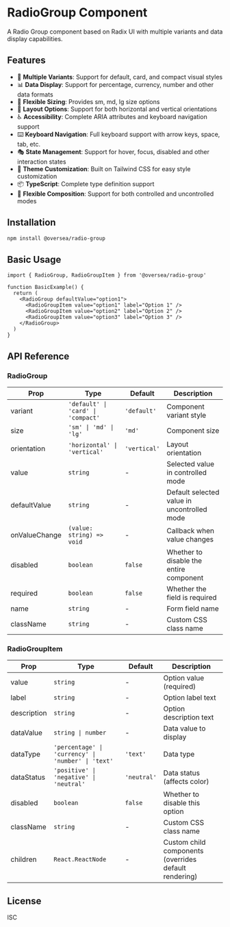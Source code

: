 # RadioGroup Component

A Radio Group component based on Radix UI with multiple variants and data display capabilities.

## Features

- 🎯 **Multiple Variants**: Support for default, card, and compact visual styles
- 📊 **Data Display**: Support for percentage, currency, number and other data formats
- 🎨 **Flexible Sizing**: Provides sm, md, lg size options
- 🔄 **Layout Options**: Support for both horizontal and vertical orientations
- ♿ **Accessibility**: Complete ARIA attributes and keyboard navigation support
- ⌨️ **Keyboard Navigation**: Full keyboard support with arrow keys, space, tab, etc.
- 🎭 **State Management**: Support for hover, focus, disabled and other interaction states
- 🎨 **Theme Customization**: Built on Tailwind CSS for easy style customization
- 📦 **TypeScript**: Complete type definition support
- 🧩 **Flexible Composition**: Support for both controlled and uncontrolled modes

## Installation

```bash
npm install @oversea/radio-group
```

## Basic Usage

```tsx
import { RadioGroup, RadioGroupItem } from '@oversea/radio-group'

function BasicExample() {
  return (
    <RadioGroup defaultValue="option1">
      <RadioGroupItem value="option1" label="Option 1" />
      <RadioGroupItem value="option2" label="Option 2" />
      <RadioGroupItem value="option3" label="Option 3" />
    </RadioGroup>
  )
}
```

## API Reference

### RadioGroup

| Prop          | Type                               | Default      | Description                                 |
| ------------- | ---------------------------------- | ------------ | ------------------------------------------- |
| variant       | `'default' \| 'card' \| 'compact'` | `'default'`  | Component variant style                     |
| size          | `'sm' \| 'md' \| 'lg'`             | `'md'`       | Component size                              |
| orientation   | `'horizontal' \| 'vertical'`       | `'vertical'` | Layout orientation                          |
| value         | `string`                           | -            | Selected value in controlled mode           |
| defaultValue  | `string`                           | -            | Default selected value in uncontrolled mode |
| onValueChange | `(value: string) => void`          | -            | Callback when value changes                 |
| disabled      | `boolean`                          | `false`      | Whether to disable the entire component     |
| required      | `boolean`                          | `false`      | Whether the field is required               |
| name          | `string`                           | -            | Form field name                             |
| className     | `string`                           | -            | Custom CSS class name                       |

### RadioGroupItem

| Prop        | Type                                               | Default     | Description                                           |
| ----------- | -------------------------------------------------- | ----------- | ----------------------------------------------------- |
| value       | `string`                                           | -           | Option value (required)                               |
| label       | `string`                                           | -           | Option label text                                     |
| description | `string`                                           | -           | Option description text                               |
| dataValue   | `string \| number`                                 | -           | Data value to display                                 |
| dataType    | `'percentage' \| 'currency' \| 'number' \| 'text'` | `'text'`    | Data type                                             |
| dataStatus  | `'positive' \| 'negative' \| 'neutral'`            | `'neutral'` | Data status (affects color)                           |
| disabled    | `boolean`                                          | `false`     | Whether to disable this option                        |
| className   | `string`                                           | -           | Custom CSS class name                                 |
| children    | `React.ReactNode`                                  | -           | Custom child components (overrides default rendering) |

## License

ISC
